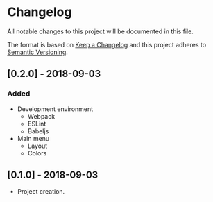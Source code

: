 # Changelog

All notable changes to this project will be documented in this file.

The format is based on [Keep a Changelog](http://keepachangelog.com/en/1.0.0/)
and this project adheres to [Semantic Versioning](http://semver.org/spec/v2.0.0.html).

## [0.2.0] - 2018-09-03

### Added

* Development environment
  * Webpack
  * ESLint
  * Babeljs
* Main menu
  * Layout
  * Colors

## [0.1.0] - 2018-09-03

* Project creation.